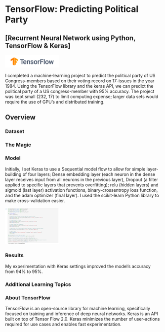# TensorFlow: Predicting Political Party
## [Recurrent Neural Network using Python, TensorFlow & Keras]
<p float="left">
 <img src="Images/TFlow.png" width="175" />
</p>

I completed a machine-learning project to predict the political party of US Congress-members based on their voting record on 17-issues in the year 1984. Using the TensorFlow library and the keras API, we can predict the political party of a US congress-member with 95% accuracy. The project was kept small (232, 17) to limit computing expense; larger data sets would require the use of GPU’s and distributed training.

## Overview
### Dataset


### The Magic


### Model
Initially, I set Keras to use a Sequential model flow to allow for simple layer-building of four layers; Dense embedding layer (each neuron in the dense layer receives input from all neurons in the previous layer), Dropout (a filter applied to specific layers that prevents overfitting); relu (hidden layers) and sigmoid (last layer) activation functions, binary-crossentropy loss function, and the adam optimizer (final layer). I used the scikit-learn Python library to make cross-validation easier.

<p float="left">
 <img src="Images/PartyCode.png" width="175" />
</p>

### Results
My experimentation with Keras settings improved the model’s accuracy from 94% to 95%.

### Additional Learning Topics


### About TensorFlow
TensorFlow is an open-source library for machine learning, specifically focused on training and inference of deep neural networks.  Keras is an API built on top of Tensor Flow 2.0.  Keras minimizes the number of user-actions required for use cases and enables fast experimentation.

